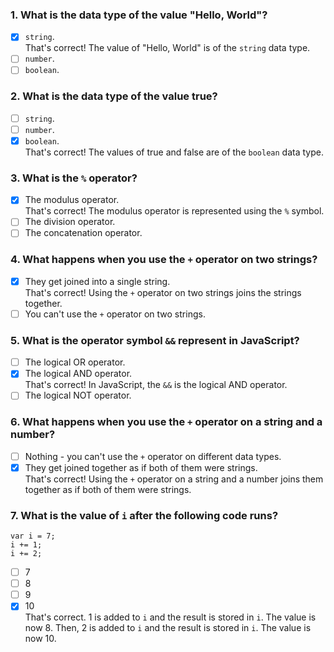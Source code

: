 ### 1. What is the data type of the value "Hello, World"?

- [x] `string`. <br>
      That's correct! The value of "Hello, World" is of the `string` data type.
- [ ] `number`.
- [ ] `boolean`.

### 2. What is the data type of the value true?

- [ ] `string`.
- [ ] `number`.
- [x] `boolean`. <br>
      That's correct! The values of true and false are of the `boolean` data type.

### 3. What is the `%` operator?

- [x] The modulus operator. <br>
      That's correct! The modulus operator is represented using the `%` symbol.
- [ ] The division operator.
- [ ] The concatenation operator.

### 4. What happens when you use the `+` operator on two strings?

- [x] They get joined into a single string. <br>
      That's correct! Using the `+` operator on two strings joins the strings together.
- [ ] You can't use the `+` operator on two strings.

### 5. What is the operator symbol `&&` represent in JavaScript?

- [ ] The logical OR operator.
- [x] The logical AND operator. <br>
      That's correct! In JavaScript, the `&&` is the logical AND operator.
- [ ] The logical NOT operator.

### 6. What happens when you use the `+` operator on a string and a number?

- [ ] Nothing - you can't use the `+` operator on different data types.
- [x] They get joined together as if both of them were strings. <br>
      That's correct! Using the `+` operator on a string and a number joins them together as if both of them were strings.

### 7. What is the value of `i` after the following code runs?

```
var i = 7;
i += 1;
i += 2;
```

- [ ] 7
- [ ] 8
- [ ] 9
- [x] 10 <br>
      That's correct. 1 is added to `i` and the result is stored in `i`. The value is now 8. Then, 2 is added to `i` and the result is stored in `i`. The value is now 10.
